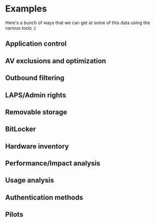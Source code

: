 # Examples

Here's a bunch of ways that we can get at some of this data using the various tools :)

## Application control

## AV exclusions and optimization

## Outbound filtering

## LAPS/Admin rights

## Removable storage

## BitLocker

## Hardware inventory

## Performance/Impact analysis

## Usage analysis

## Authentication methods

## Pilots
